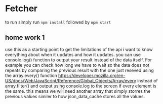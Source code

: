 # Fetcher

to run simply run ```npm install``` followed by ```npm start```

## home work 1
use this as a starting point to get the limitations of the api i want to know everything about when it updates and how it updates.
you can use console.log() function to output your result instead of the data itself. For example you can check how long we have to wait so the data does not repeats by comparing the previous result with the one just reseved using the array.every() function https://developer.mozilla.org/en-US/docs/Web/JavaScript/Reference/Global_Objects/Array/every instead of array.filter() and output using console.log to the screen if every element is the same. this means we will need another array that simply storres the previous values similer to how json_data_cache stores all the values. 
